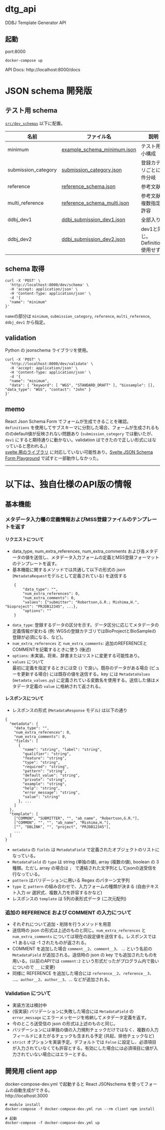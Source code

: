 # dtg_api
DDBJ Template Generator API

## 起動
port:8000
```
docker-compose up
```

API Docs: http://localhost:8000/docs

# JSON schema 開発版

## テスト用 schema  

[`src/dev_schemas`](src/dev_schemas) 以下に配置。

| 名前 | ファイル名 | 説明 |
| ---- | ---- | ---- |
| minimum | [example_schema_minimum.json](src/dev_schemas/example_schema_minimum.json) | テスト用最小構成 | 
| submission_category | [submission_category.json](src/dev_schemas/submission_category.json)  | 登録カテゴリごとに条件分岐 |
| reference | [reference_schema.json](src/dev_schemas/reference_schema.json)  | 参考文献用 |
| multi_reference | [reference_schema_multi.json](src/dev_schemas/reference_schema_multi.json)  | 参考文献の複数指定を許容 |
| ddbj_dev1 | [ddbj_submission_dev1.json](src/dev_schemas/ddbj_submission_dev1.json)  | 全部入り |
| ddbj_dev2 | [ddbj_submission_dev2.json](src/templates/ddbj_submission_dev2.json)  | dev1と同じ。Definitions 使用せず |

## schema 取得
```
curl -X 'POST' \
  'http://localhost:8000/dev/schema' \
  -H 'accept: application/json' \
  -H 'Content-Type: application/json' \
  -d '{
  "name": "minimum"
}'
```
`name`の部分は `minimum`, `submission_category`, `reference`, `multi_reference`, `ddbj_dev1` から指定。

## validation
Python の jsonschema ライブラリを使用。
```
curl -X 'POST' \
  'http://localhost:8000/dev/validate' \
  -H 'accept: application/json' \
  -H 'Content-Type: application/json' \
  -d '{
  "name": "minimum",
  "data": { "keyword": [ "WGS", "STANDARD_DRAFT" ], "biosample": [], "data_type": "WGS", "contact": "John" }
}'
```

## memo
React Json Schema Form でフォームが生成できることを確認。  
`definitions` を使用してサブスキーマに分割した場合、フォームが生成されるもののdefault値が反映されない問題あり (`submission_category` では動いたが、`dev1` にすると期待通りに動かない。validation はできたので正しい形式にはなっていると思われる。)  
[svelte 用のライブラリ](https://github.com/webgme/svelte-jsonschema-form) に対応していない可能性あり。[Svelte JSON Schema Form Playground](https://github.com/webgme/svelte-jsonschema-form#:~:text=Svelte%20JSON%20Schema%20Form%20Playground) で試すと一部動作しなかった。


---
# 以下は、独自仕様のAPI版の情報

## 基本機能
### メタデータ入力欄の定義情報およびMSS登録ファイルのテンプレートを返す
#### リクエストについて
- data_type, num_extra_references, num_extra_comments および各メタデータの値を送信し、メタデータ入力フォームの定義とMSS登録フォーマットのテンプレートを返す。  
- 基本機能に関するメソッドでは共通して以下の形式の json (`MetadataRequest`モデルとして定義されている) を送信する
```
    {
        "data_type": "",
        "num_extra_references": 0,
        "num_extra_comments": 0,
        "values": {"submitter": "Robertson,G.R.; Mishima,H.", "bioproject": "PRJDB12345", ...},
        "options": ""
    }
```
- `data_type`: 登録するデータの区分を示す。データ区分に応じてメタデータの定義情報が変わる (例: WGSの登録カテゴリではBioProjectとBioSampleの登録が必須になる、など)。
- `num_extra_references` と `num_extra_comments`: 追加のREFERENCEとCOMMENTを記載するときに使う (後述)
- `options`: 未実装。将来、辞書またはリストに変更する可能性あり。
- `values` について  
    最初に定義を指定するときには空 `{}` で良い。既存のデータがある場合 (ビューを更新する場合) には既存の値を送信する。key には `MetadataValues` (`metadata_values.py`) に定義されている変数名を使用する。送信した値はメタデータ定義の `value` に格納されて返される。
#### レスポンスについて
- レスポンスの形式 (`MetadataResponse` モデル) は以下の通り
```
{
  "metadata": {
    "data_type": "",
    "num_extra_references": 0,
    "num_extra_comments": 0,
    "fields": [
      {
        "name": "string", "label": "string",
        "qualifier": "string",
        "feature": "string",
        "type": "string",
        "required": "string",
        "pattern": "string",
        "default_value": "string",
        "private": "string",
        "example": "string",
        "help": "string",
        "error_message": "string",
        "value": "string"
      }, ...
    ]
  },
  "template": [
    ["COMMON", "SUBMITTER", "", "ab_name", "Robertson,G.R."],
    ["COMMON", "", "", "ab_name", "Mishima,H."],
    ["", "DBLINK", "", "project", "PRJDB12345"],
    ...
  ]
}
```
- `metadata` の `fields` は `MetadataField` で定義されたオブジェクトのリストになっている。
- `MetadataField` の `type` は string (単独の値), array (複数の値), boolean の 3 種類。ただし array の場合は `; ` で連結された文字列としてjsonの送受信を行なっている。
- `pattern` はバリデーションに用いる Regex のパターン文字列
- `type` と `pattern` の組み合わせで、入力フォームの種類が決まる (自由テキスト入力 or 選択式、複数入力を許容するかなど)
- レスポンスの `template` は 5列の表形式データ (二次元配列)

### 追加の REFERENCE および COMMENT の入力について
- それぞれについて追加・削除を行うメソッドを用意
- 送信時の json の形式は上述のものと同じ。`num_extra_references` と `num_extra_comments` については現在の設定値を送信する。レスポンスでは +1 あるいは -1 されたものが返される。
- COMMENT を追加した場合 `comment__2`、`comment__3`、 ... という名前の `MetadataField` が追加される。送信時の json の key でも追加されたものを用いる。(以前のAPIでは `comment:2` という形式だったがプログラム内で扱いについので `__` に変更)
- 同様に REFERENCE を追加した場合には `reference__2`、`reference__3`、 ...、`author__2`、`author__3`、... などが追加される。

### Validation について
- 実装方法は検討中
- (仮実装) バリデーションに失敗した場合には `MetadataField` の `error_message` にエラーメッセージを格納してメタデータ定義を返す。
- 今のところ送受信の json の形式は上述のものと同じ。
- バリデーションには単独の値の入力規則チェックだけではなく、複数の入力フィールドにまたがるチェックも含まれる予定 (共起、排他チェックなど)
- `strict` オプションを実装予定。デフォルトでは `False` に設定し、必須項目が入力されていなくても許容とする。有効にした場合には必須項目に値が入力されていない場合にはエラーとする。



## 開発用 client app
docker-compose-dev.yml で起動すると React JSONschema を使ってフォームの自動生成ができる。  
http://localhost:3000

```
# module install
docker-compose -f docker-compose-dev.yml run --rm client npm install 

# 起動
docker-compose -f docker-compose-dev.yml up
```